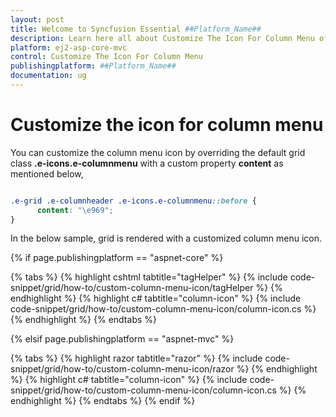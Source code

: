 ```yaml
---
layout: post
title: Welcome to Syncfusion Essential ##Platform_Name##
description: Learn here all about Customize The Icon For Column Menu of Syncfusion Essential ##Platform_Name## widgets based on HTML5 and jQuery.
platform: ej2-asp-core-mvc
control: Customize The Icon For Column Menu
publishingplatform: ##Platform_Name##
documentation: ug
---
```



# Customize the icon for column menu

You can customize the column menu icon by overriding the default grid class **.e-icons.e-columnmenu** with a custom property **content** as mentioned below,

```css

.e-grid .e-columnheader .e-icons.e-columnmenu::before {
      content: "\e969";
}

```

In the below sample, grid is rendered with a customized column menu icon.

{% if page.publishingplatform == "aspnet-core" %}

{% tabs %}
{% highlight cshtml tabtitle="tagHelper" %}
{% include code-snippet/grid/how-to/custom-column-menu-icon/tagHelper %}
{% endhighlight %}
{% highlight c# tabtitle="column-icon" %}
{% include code-snippet/grid/how-to/custom-column-menu-icon/column-icon.cs %}
{% endhighlight %}
{% endtabs %}

{% elsif page.publishingplatform == "aspnet-mvc" %}

{% tabs %}
{% highlight razor tabtitle="razor" %}
{% include code-snippet/grid/how-to/custom-column-menu-icon/razor %}
{% endhighlight %}
{% highlight c# tabtitle="column-icon" %}
{% include code-snippet/grid/how-to/custom-column-menu-icon/column-icon.cs %}
{% endhighlight %}
{% endtabs %}
{% endif %}


